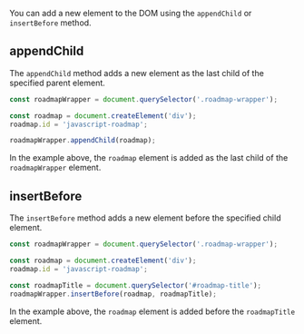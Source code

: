 You can add a new element to the DOM using the `appendChild` or `insertBefore` method.

## appendChild

The `appendChild` method adds a new element as the last child of the specified parent element.

```js
const roadmapWrapper = document.querySelector('.roadmap-wrapper');

const roadmap = document.createElement('div');
roadmap.id = 'javascript-roadmap';

roadmapWrapper.appendChild(roadmap);
```

In the example above, the `roadmap` element is added as the last child of the `roadmapWrapper` element.

## insertBefore

The `insertBefore` method adds a new element before the specified child element.

```js
const roadmapWrapper = document.querySelector('.roadmap-wrapper');

const roadmap = document.createElement('div');
roadmap.id = 'javascript-roadmap';

const roadmapTitle = document.querySelector('#roadmap-title');
roadmapWrapper.insertBefore(roadmap, roadmapTitle);
```

In the example above, the `roadmap` element is added before the `roadmapTitle` element.
